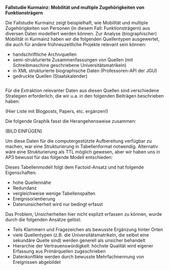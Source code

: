 **Fallstudie Kurmainz: Mobilität und multiple Zugehörigkeiten von Funktionsträgern**

Die Fallstudie Kurmainz zeigt beispielhaft, wie Mobilität und multiple Zugehörigkeiten von Personen (in diesem Fall: Funktionsträgern) aus diversen Daten modelliert werden können.
Zur Analyse (biographischer) Mobilität in Kurmainz haben wir die folgenden Quellentypen ausgewertet, die auch für andere frühneuzeitliche Projekte relevant sein können:

- handschriftliche Archivquellen
- semi-strukturierte Zusammenfassungen von Quellen (mit Schreibmaschine geschriebene Universitätsmatrikeln)
- in XML strukturierte biographische Daten (Professoren-API der JGU)
- gedruckte Quellen (Staatskalender)

<img scr="./gh-pages/assets/DataOverview.png" width="50%">

Für die Extraktion relevanter Daten aus diesen Quellen sind verschiedene Strategien erforderlich, die wir u.a. in den folgenden Beiträgen beschrieben haben:

(Hier Liste mit Blogposts, Papers, etc. ergänzen!)

Die folgende Graphik fasst die Herangehensweise zusammen:

(BILD EINFÜGEN)

Um diese Daten für die computergestützte Aufbereitung verfügbar zu machen, war eine Strukturierung in Tabellenformat notwendig. Alternativ wäre eine Strukturierung als TTL möglich gewesen, aber wir haben uns in AP3 bewusst für das folgende Modell entschieden:

Dieses Tabellenmodell folgt dem Factoid-Ansatz und hat folgende Eigenschaften:

- hohe Quellennähe
- Redundanz
- vergleichweise wenige Tabellenspalten
- Ereignisorientierung
- Datenunsicherheit wird nur bedingt erfasst

Das Problem, Unsicherheiten hier nicht explizit erfassen zu können, wurde durch die folgenden Ansätze gelöst:

- Teils Klammern und Fragezeichen als bewusste Ergänzung hinter Orten
- viele Quellentypen (z.B. die Universitätsmatrikeln, die selbst eine sekundäre Quelle sind) werden generell als unsicher behandelt
- Hierarchie der Vertrauenswürdigkeit: höchste Qualität wird eigener Erfassung aus Primärquellen zugeschrieben
- Datenkonflikte werden durch bewusste Mehrfachnennung von Ereignissen abgebildet


